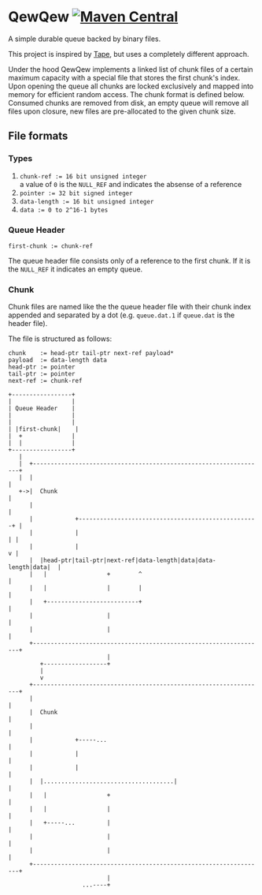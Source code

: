 QewQew [![Maven Central](https://img.shields.io/maven-central/v/tel.schich/qewqew.svg?label=Maven%20Central)](https://search.maven.org/search?q=g:%22tel.schich%22%20AND%20a:%22qewqew%22)
======

A simple durable queue backed by binary files.

This project is inspired by [Tape](https://github.com/square/tape/), but uses a completely different approach.

Under the hood QewQew implements a linked list of chunk files of a certain maximum capacity with a special file that stores the first chunk's index. Upon opening the queue all chunks are locked exclusively and mapped into memory for efficient random access. The chunk format is defined below. Consumed chunks are removed from disk, an empty queue will remove all files upon closure, new files are pre-allocated to the given chunk size.

File formats
------------

### Types

1. `chunk-ref := 16 bit unsigned integer`  
    a value of `0` is the `NULL_REF` and indicates the absense of a reference
2. `pointer := 32 bit signed integer`
3. `data-length := 16 bit unsigned integer`
4. `data := 0 to 2^16-1 bytes`

### Queue Header

```
first-chunk := chunk-ref
```

The queue header file consists only of a reference to the first chunk. If it is the `NULL_REF` it indicates an empty queue.

### Chunk

Chunk files are named like the the queue header file with their chunk index appended and separated by a dot (e.g. `queue.dat.1` if `queue.dat` is the header file).

The file is structured as follows:

```
chunk    := head-ptr tail-ptr next-ref payload*
payload  := data-length data
head-ptr := pointer
tail-ptr := pointer
next-ref := chunk-ref
```


```
+-----------------+
|                 |
| Queue Header    |
|                 |
|                 |
| |first-chunk|    |
|  +              |
|  |              |
+-----------------+
   |
   |  +------------------------------------------------------------------+
   |  |                                                                  |
   +->|  Chunk                                                           |
      |                                                                  |
      |            +---------------------------------------------------+ |
      |            |                                                   | |
      |            |                                                   v |
      |  |head-ptr|tail-ptr|next-ref|data-length|data|data-length|data|  |
      |   |                 +        ^                                   |
      |   |                 |        |                                   |
      |   +--------------------------+                                   |
      |                     |                                            |
      |                     |                                            |
      +------------------------------------------------------------------+
                            |
         +------------------+
         |
         v
      +------------------------------------------------------------------+
      |                                                                  |
      |  Chunk                                                           |
      |                                                                  |
      |            +-----...                                             |
      |            |                                                     |
      |            |                                                     |
      |  |.....................................|                         |
      |   |                 +                                            |
      |   |                 |                                            |
      |   +-----...         |                                            |
      |                     |                                            |
      |                     |                                            |
      +------------------------------------------------------------------+
                            |
                     ...----+
```
